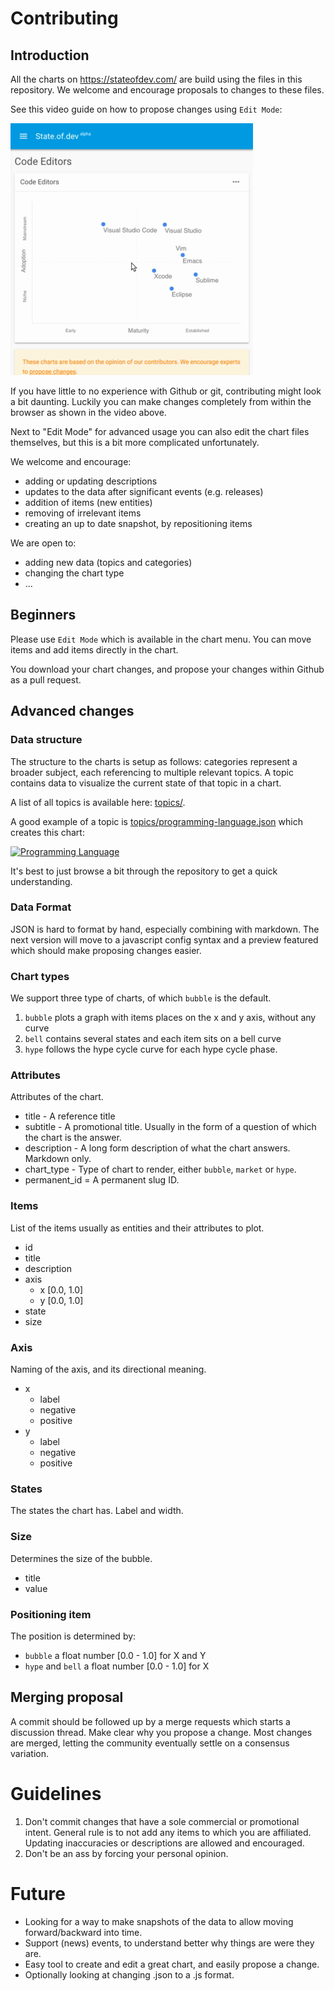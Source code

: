 # Contributing

## Introduction

All the charts on https://stateofdev.com/ are build using the files in this repository. We welcome and encourage proposals to changes to these files.

See this video guide on how to propose changes using `Edit Mode`:


[![Guide Video](resources/guide-video.gif)](https://youtu.be/t16fpxs8Qps)

If you have little to no experience with Github or git, contributing might look a bit daunting. Luckily you can make changes completely from within the browser as shown in the video above.

Next to "Edit Mode" for advanced usage you can also edit the chart files themselves, but this is a bit more complicated unfortunately.

We welcome and encourage:
* adding or updating descriptions
* updates to the data after significant events (e.g. releases)
* addition of items (new entities)
* removing of irrelevant items
* creating an up to date snapshot, by repositioning items

We are open to:
* adding new data (topics and categories)
* changing the chart type
* ...

## Beginners
Please use `Edit Mode` which is available in the chart menu. You can move items and add items directly in the chart.

You download your chart changes, and propose your changes within Github as a pull request.


## Advanced changes

### Data structure
The structure to the charts is setup as follows: categories represent a broader subject, each referencing to multiple relevant topics. A topic contains data to visualize the current state of that topic in a chart.

A list of all topics is available here: [topics/](topics/).

A good example of a topic is [topics/programming-language.json](topics/programming-language.json) which creates this chart:

 [![Programming Language](https://stateofdev.com/img/topics/programming-language.png)](https://stateofdev.com/t/programming-language)

It's best to just browse a bit through the repository to get a quick understanding.

### Data Format
JSON is hard to format by hand, especially combining with markdown. The next version will move to a javascript config syntax and a preview featured which should make proposing changes easier.

### Chart types
We support three type of charts, of which `bubble` is the default.

1. `bubble` plots a graph with items places on the x and y axis, without any curve
2. `bell` contains several states and each item sits on a bell curve
3. `hype` follows the hype cycle curve for each hype cycle phase.

### Attributes
Attributes of the chart.
* title - A reference title
* subtitle - A promotional title. Usually in the form of a question of which the chart is the answer.
* description - A long form description of what the chart answers. Markdown only.
* chart_type - Type of chart to render, either `bubble`, `market` or `hype`.
* permanent_id = A permanent slug ID.

### Items
List of the items usually as entities and their attributes to plot.
* id
* title
* description
* axis
    * x [0.0, 1.0]
    * y [0.0, 1.0]
* state
* size

### Axis
Naming of the axis, and its directional meaning.
* x
    * label
    * negative
    * positive
* y
    * label
    * negative
    * positive

### States
The states the chart has. Label and width.

### Size
Determines the size of the bubble.
* title
* value

### Positioning item
The position is determined by:
- `bubble` a float number [0.0 - 1.0] for X and Y
- `hype` and `bell` a float number [0.0 - 1.0] for X

## Merging proposal
A commit should be followed up by a merge requests which starts a discussion thread. Make clear why you propose a change. Most changes are merged, letting the community eventually settle on a consensus variation.

# Guidelines
1. Don't commit changes that have a sole commercial or promotional intent. General rule is to not add any items to which you are affiliated. Updating inaccuracies or descriptions are allowed and encouraged.
2. Don't be an ass by forcing your personal opinion.

# Future
* Looking for a way to make snapshots of the data to allow moving forward/backward into time.
* Support (news) events, to understand better why things are were they are.
* Easy tool to create and edit a great chart, and easily propose a change.
* Optionally looking at changing .json to a .js format.
